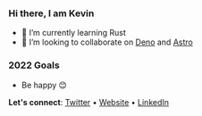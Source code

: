 ### Hi there, I am Kevin

- 🌱 I’m currently learning Rust
- 👯 I’m looking to collaborate on [Deno](https://github.com/denoland/deno) and [Astro](https://github.com/withastro/astro)

### 2022 Goals

- Be happy 😊

**Let's connect**: [Twitter](https://twitter.com/kevinzunigacuel) • [Website](https://kevinzunigacuellar.com) • [LinkedIn](https://www.linkedin.com/in/kevinzunigacuellar/)
